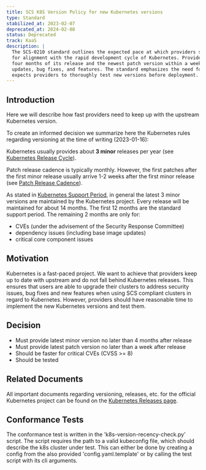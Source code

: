 ```yaml
---
title: SCS K8S Version Policy for new Kubernetes versions
type: Standard
stabilized_at: 2023-02-07
deprecated_at: 2024-02-08
status: Deprecated
track: KaaS
description: |
  The SCS-0210 standard outlines the expected pace at which providers should adopt new Kubernetes versions, aiming
  for alignment with the rapid development cycle of Kubernetes. Providers must offer the latest minor version within
  four months of its release and the newest patch version within a week, ensuring users have timely access to security
  updates, bug fixes, and features. The standard emphasizes the need for expedited updates for critical CVEs and
  expects providers to thoroughly test new versions before deployment.
---
```


## Introduction

Here we will describe how fast providers need to keep up with the upstream Kubernetes version.

To create an informed decision we summarize here the Kubernetes rules regarding versioning at the time of writing (2023-01-16):

Kubernetes usually provides about **3 minor** releases per year (see [Kubernetes Release Cycle][k8s-release-cycle]).

Patch release cadence is typically monthly. However, the first patches after the first minor release usually arrive 1-2 weeks after the first minor release
(see [Patch Release Cadence][k8s-release-cadence]).

As stated in [Kubernetes Support Period][k8s-support-period], in general the latest 3 minor versions are maintained by the Kubernetes project.
Every release will be maintained for about 14 months.
The first 12 months are the standard support period.
The remaining 2 months are only for:

- CVEs (under the advisement of the Security Response Committee)
- dependency issues (including base image updates)
- critical core component issues

## Motivation

Kubernetes is a fast-paced project.
We want to achieve that providers keep up to date with upstream and do not fall behind Kubernetes releases.
This ensures that users are able to upgrade their clusters to address security issues, bug fixes and new features when using SCS compliant clusters in regard to Kubernetes.
However, providers should have reasonable time to implement the new Kubernetes versions and test them.

## Decision

- Must provide latest minor version no later than 4 months after release
- Must provide latest patch version no later than a week after release
- Should be faster for critical CVEs (CVSS >= 8)
- Should be tested

## Related Documents

All important documents regarding versioning, releases, etc. for the official Kubernetes project can be found on the [Kubernetes Releases page][k8s-releases].

## Conformance Tests

The conformance test is written in the 'k8s-version-recency-check.py' script. The script requires the path to a valid
kubeconfig file, which should describe the k8s cluster under test. This can either be done by creating a config from
the also provided 'config.yaml.template' or by calling the test script with its cli arguments.

[k8s-releases]: https://kubernetes.io/releases/
[k8s-release-cycle]: https://kubernetes.io/releases/release/#the-release-cycle
[k8s-release-cadence]: https://kubernetes.io/releases/patch-releases/#cadence
[k8s-support-period]: https://kubernetes.io/releases/patch-releases/#support-period
